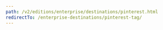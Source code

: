 ```yaml
---
path: /v2/editions/enterprise/destinations/pinterest.html
redirectTo: /enterprise-destinations/pinterest-tag/
---
```


